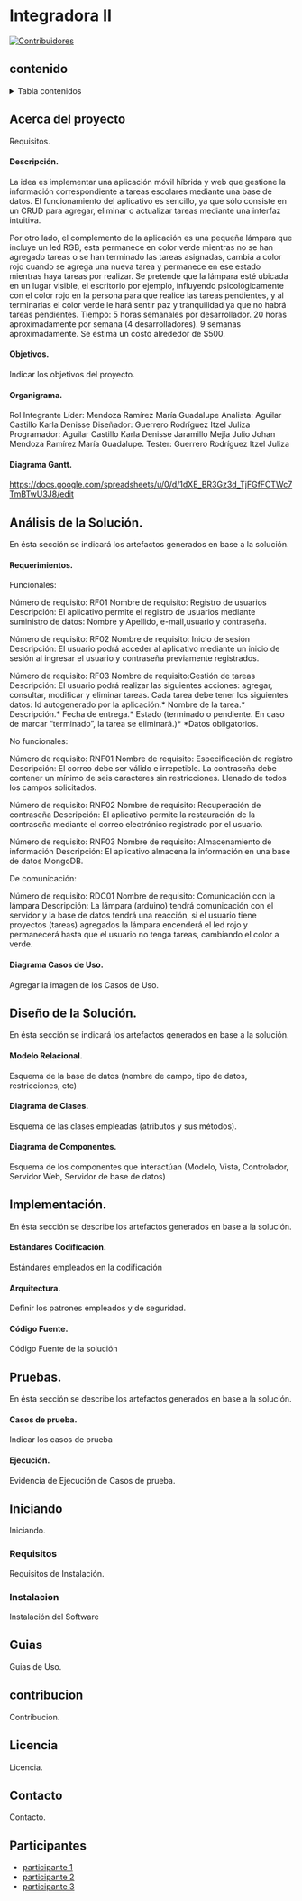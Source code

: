 # Integradora II
[![Contribuidores][contribuidores-shield]][contributors-url]

## contenido
<details>
  <summary>Tabla contenidos</summary>
  <ol>
    <li>
      <a href="#acerca-del-proyecto">Acerca del Proyecto</a>
      <ul>
        <li><a href="#descripción">Descripción</a></li>
        <li><a href="#objetivos">Objetivos</a></li>
        <li><a href="#organigrama">Organigrama</a></li>
        <li><a href="#diagrama-gantt">Diagrama Gantt</a></li>
      </ul>
    </li>
    <li>
      <a href="#análisis-de-la-solución">Análisis de la Solución</a>
      <ul>
        <li><a href="#requerimientos">Requerimientos</a></li>
        <li><a href="#diagrama-casos-de-uso">Diagrama de Casos de Uso</a></li>
      </ul>
    </li>
    <li>
      <a href="#diseño-de-la-solución">Diseño de la Solución</a>
      <ul>
        <li><a href="#modelo-relacional">Modelo Relacional</a></li>
        <li><a href="#diagrama-de-clases">Diagrama de Clases</a></li>
        <li><a href="#diagrama-de-componentes">Diagrama de Componentes</a></li>
      </ul>
    </li>    
    <li>
      <a href="#implementación">Implementación</a>
      <ul>
        <li><a href="#estándares-codificación">Estándares Codificación</a></li>
        <li><a href="#arquitectura">Arquitectura</a></li>
        <li><a href="#código-fuente">Código Fuente</a></li>
      </ul>
    </li>      
    <li>
      <a href="#pruebas">Pruebas</a>
      <ul>
        <li><a href="#casos-de-prueba">Casos de prueba</a></li>
        <li><a href="#ejecución">Ejecución</a></li>
      </ul>
    </li>       
    <li><a href="#guias">Guias</a></li>
    <li><a href="#contribucion">Contribución</a></li>
    <li><a href="#licencia">licencia</a></li>
    <li><a href="#contacto">Contacto</a></li>
    <li><a href="#participantes">Participantes</a></li>
  </ol>
</details>

<!-- Acerca del proyecto -->
## Acerca del proyecto
Requisitos.

<!-- Descripción -->
#### Descripción.
La idea es implementar una aplicación móvil híbrida y web que gestione la información correspondiente a tareas escolares mediante una base de datos. El funcionamiento del aplicativo es sencillo, ya que sólo consiste en un CRUD para agregar, eliminar o actualizar tareas mediante una interfaz intuitiva.

Por otro lado, el complemento de la aplicación es una pequeña lámpara que incluye un led RGB, esta permanece en color verde mientras no se han agregado tareas o se han terminado las tareas asignadas, cambia a color rojo cuando se agrega una nueva tarea y permanece en ese estado mientras haya tareas por realizar. Se pretende que la lámpara esté ubicada en un lugar visible, el escritorio por ejemplo, influyendo psicológicamente con el color rojo en la persona para que realice las tareas pendientes, y al terminarlas el color verde le hará sentir paz y tranquilidad ya que no habrá tareas pendientes. 
Tiempo: 5 horas semanales por desarrollador. 20 horas aproximadamente por semana (4 desarrolladores). 9 semanas aproximadamente.
Se estima un costo alrededor de $500.

<!-- Objetivos -->
#### Objetivos.
Indicar los objetivos del proyecto.

<!-- Organigrama -->
#### Organigrama.
Rol
Integrante
Líder: Mendoza Ramírez María Guadalupe 
Analista: Aguilar Castillo Karla Denisse
Diseñador: Guerrero Rodríguez Itzel Juliza
Programador: 
Aguilar Castillo Karla Denisse
Jaramillo Mejía Julio Johan
Mendoza Ramírez María Guadalupe.
Tester: Guerrero Rodríguez Itzel Juliza



<!-- Diagrama Gantt -->
#### Diagrama Gantt.
https://docs.google.com/spreadsheets/u/0/d/1dXE_BR3Gz3d_TjFGfFCTWc7TmBTwU3J8/edit 

<!-- Análisis del proyecto -->
## Análisis de la Solución.
En ésta sección se indicará los artefactos generados en base a la solución.

<!-- Requerimientos -->
#### Requerimientos.
Funcionales:

Número de requisito: RF01
Nombre de requisito: Registro de usuarios
Descripción: El aplicativo permite el registro de usuarios mediante suministro de datos: Nombre y Apellido, e-mail,usuario y contraseña.

Número de requisito: RF02
Nombre de requisito: Inicio de sesión
Descripción: El usuario podrá acceder al aplicativo mediante un inicio de sesión al ingresar el usuario y contraseña previamente registrados.

Número de requisito: RF03
Nombre de requisito:Gestión de tareas
Descripción: El usuario podrá realizar las siguientes acciones: agregar, consultar, modificar y eliminar tareas.
Cada tarea debe tener los siguientes datos:
  Id autogenerado por la aplicación.*
  Nombre de la tarea.*
  Descripción.*
  Fecha de entrega.*
  Estado (terminado o pendiente. En caso de marcar “terminado”, la tarea se eliminará.)*
  *Datos obligatorios.

No funcionales: 

Número de requisito: RNF01
Nombre de requisito: Especificación de registro
Descripción: El correo debe ser válido e irrepetible.
La contraseña debe contener un mínimo de seis caracteres sin restricciones.
Llenado de todos los campos solicitados.

Número de requisito: RNF02
Nombre de requisito: Recuperación de contraseña
Descripción: El aplicativo permite la restauración de la contraseña mediante el correo electrónico registrado por el usuario.

Número de requisito: RNF03
Nombre de requisito: Almacenamiento de información
Descripción: El aplicativo almacena la información en una base de datos MongoDB.

De comunicación:

Número de requisito: RDC01
Nombre de requisito: Comunicación con la lámpara
Descripción: La lámpara (arduino) tendrá comunicación con el servidor y la base de datos tendrá una reacción, si el usuario tiene proyectos (tareas) agregados la lámpara encenderá el led rojo y permanecerá hasta que el usuario no tenga tareas, cambiando el color a verde.


<!-- Diagrama de Casos de Uso -->
#### Diagrama Casos de Uso.
Agregar la imagen de los Casos de Uso.



<!-- Diseño del proyecto -->
## Diseño de la Solución.
En ésta sección se indicará los artefactos generados en base a la solución.

<!-- Modelo Relacional -->
#### Modelo Relacional.
Esquema de la base de datos (nombre de campo, tipo de datos, restricciones, etc)

<!-- Diagrama de Clases -->
#### Diagrama de Clases.
Esquema de las clases empleadas (atributos y sus métodos).

<!-- Diagrama de Componentes -->
#### Diagrama de Componentes.
Esquema de los componentes que interactúan (Modelo, Vista, Controlador, Servidor Web, Servidor de base de datos)


<!-- Implementación del proyecto -->
## Implementación.
En ésta sección se describe  los artefactos generados en base a la solución.

<!-- Estándares de Codificación -->
#### Estándares Codificación.
Estándares empleados en la codificación

<!-- Arquitectura MVC y Middleware -->
#### Arquitectura.
Definir los patrones empleados y de seguridad.

<!-- Código Fuente -->
#### Código Fuente.
Código Fuente de la solución


<!-- Pruebas proyecto -->
## Pruebas.
En ésta sección se describe  los artefactos generados en base a la solución.

<!-- Casos de prueba -->
#### Casos de prueba.
Indicar los casos de prueba

<!-- Ejecución Casos de prueba -->
#### Ejecución.
Evidencia de Ejecución de Casos de prueba.


<!-- Iniciando -->
## Iniciando
Iniciando.

<!-- Requisitos -->
### Requisitos
Requisitos de Instalación.

<!-- Instalación -->
### Instalacion
Instalación del Software


## Guias
Guias de Uso.

## contribucion
Contribucion.

## Licencia
Licencia.

## Contacto
Contacto.

## Participantes
* [participante 1]()
* [participante 2]()
* [participante 3]()

[contribuidores-shield]: https://img.shields.io/github/contributors/github_username/repo_name.svg?style=for-the-badge
[contributors-url]: https://github.com/github_username/repo_name/graphs/contributors
